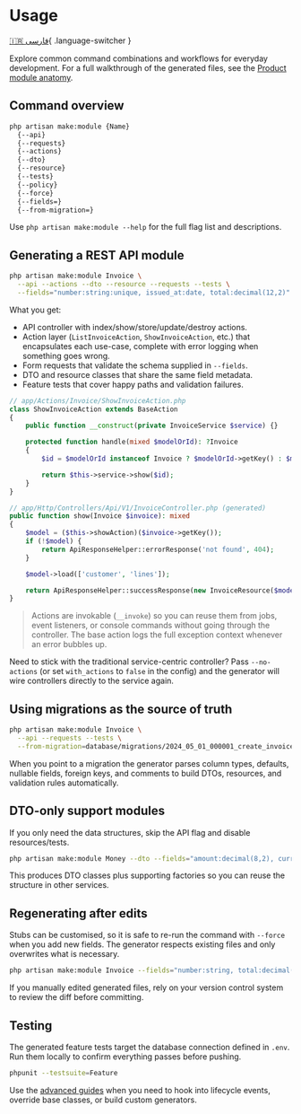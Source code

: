 # Usage

[🇮🇷 فارسی](../fa/usage.md){ .language-switcher }


Explore common command combinations and workflows for everyday development. For a full walkthrough of the generated files, see the [Product module anatomy](module-anatomy.md).

## Command overview

```bash
php artisan make:module {Name}
  {--api}
  {--requests}
  {--actions}
  {--dto}
  {--resource}
  {--tests}
  {--policy}
  {--force}
  {--fields=}
  {--from-migration=}
```

Use `php artisan make:module --help` for the full flag list and descriptions.

## Generating a REST API module

```bash
php artisan make:module Invoice \
  --api --actions --dto --resource --requests --tests \
  --fields="number:string:unique, issued_at:date, total:decimal(12,2)"
```

What you get:

- API controller with index/show/store/update/destroy actions.
- Action layer (`ListInvoiceAction`, `ShowInvoiceAction`, etc.) that encapsulates each use-case, complete with error logging when something goes wrong.
- Form requests that validate the schema supplied in `--fields`.
- DTO and resource classes that share the same field metadata.
- Feature tests that cover happy paths and validation failures.

```php
// app/Actions/Invoice/ShowInvoiceAction.php
class ShowInvoiceAction extends BaseAction
{
    public function __construct(private InvoiceService $service) {}

    protected function handle(mixed $modelOrId): ?Invoice
    {
        $id = $modelOrId instanceof Invoice ? $modelOrId->getKey() : $modelOrId;

        return $this->service->show($id);
    }
}

// app/Http/Controllers/Api/V1/InvoiceController.php (generated)
public function show(Invoice $invoice): mixed
{
    $model = ($this->showAction)($invoice->getKey());
    if (!$model) {
        return ApiResponseHelper::errorResponse('not found', 404);
    }

    $model->load(['customer', 'lines']);

    return ApiResponseHelper::successResponse(new InvoiceResource($model), 'success');
}
```

> Actions are invokable (`__invoke`) so you can reuse them from jobs, event listeners, or console commands without going through the controller. The base action logs the full exception context whenever an error bubbles up.

Need to stick with the traditional service-centric controller? Pass `--no-actions` (or set `with_actions` to `false` in the config) and the generator will wire controllers directly to the service again.

## Using migrations as the source of truth

```bash
php artisan make:module Invoice \
  --api --requests --tests \
  --from-migration=database/migrations/2024_05_01_000001_create_invoices_table.php
```

When you point to a migration the generator parses column types, defaults, nullable fields, foreign keys, and comments to build DTOs, resources, and validation rules automatically.

## DTO-only support modules

If you only need the data structures, skip the API flag and disable resources/tests.

```bash
php artisan make:module Money --dto --fields="amount:decimal(8,2), currency:string:3"
```

This produces DTO classes plus supporting factories so you can reuse the structure in other services.

## Regenerating after edits

Stubs can be customised, so it is safe to re-run the command with `--force` when you add new fields. The generator respects existing files and only overwrites what is necessary.

```bash
php artisan make:module Invoice --fields="number:string, total:decimal(12,2), due_at:date" --force
```

If you manually edited generated files, rely on your version control system to review the diff before committing.

## Testing

The generated feature tests target the database connection defined in `.env`. Run them locally to confirm everything passes before pushing.

```bash
phpunit --testsuite=Feature
```

Use the [advanced guides](advanced.md) when you need to hook into lifecycle events, override base classes, or build custom generators.
